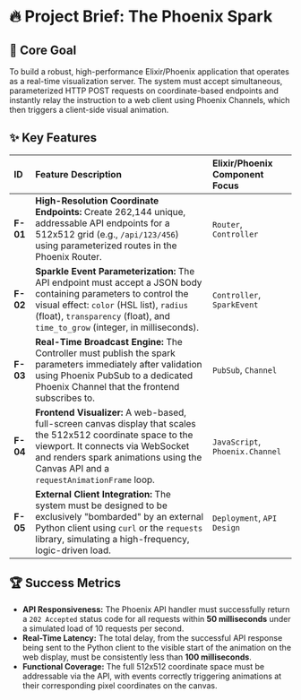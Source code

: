 # 🔥 Project Brief: The Phoenix Spark

## 🎯 Core Goal

To build a robust, high-performance Elixir/Phoenix application that operates as a real-time visualization server. The system must accept simultaneous, parameterized HTTP POST requests on coordinate-based endpoints and instantly relay the instruction to a web client using Phoenix Channels, which then triggers a client-side visual animation.

## ✨ Key Features

| ID       | Feature Description                                                                                                                                                                                                                                | Elixir/Phoenix Component Focus |
| :------- | :------------------------------------------------------------------------------------------------------------------------------------------------------------------------------------------------------------------------------------------------- | :----------------------------- |
| **F-01** | **High-Resolution Coordinate Endpoints:** Create 262,144 unique, addressable API endpoints for a 512x512 grid (e.g., `/api/123/456`) using parameterized routes in the Phoenix Router. | `Router`, `Controller`         |
| **F-02** | **Sparkle Event Parameterization:** The API endpoint must accept a JSON body containing parameters to control the visual effect: `color` (HSL list), `radius` (float), `transparency` (float), and `time_to_grow` (integer, in milliseconds). | `Controller`, `SparkEvent`     |
| **F-03** | **Real-Time Broadcast Engine:** The Controller must publish the spark parameters immediately after validation using Phoenix PubSub to a dedicated Phoenix Channel that the frontend subscribes to.                                                 | `PubSub`, `Channel`            |
| **F-04** | **Frontend Visualizer:** A web-based, full-screen canvas display that scales the 512x512 coordinate space to the viewport. It connects via WebSocket and renders spark animations using the Canvas API and a `requestAnimationFrame` loop. | `JavaScript`, `Phoenix.Channel` |
| **F-05** | **External Client Integration:** The system must be designed to be exclusively "bombarded" by an external Python client using `curl` or the `requests` library, simulating a high-frequency, logic-driven load.                                    | `Deployment`, `API Design`     |

## 🏆 Success Metrics

- **API Responsiveness:** The Phoenix API handler must successfully return a `202 Accepted` status code for all requests within **50 milliseconds** under a simulated load of 10 requests per second.
- **Real-Time Latency:** The total delay, from the successful API response being sent to the Python client to the visible start of the animation on the web display, must be consistently less than **100 milliseconds**.
- **Functional Coverage:** The full 512x512 coordinate space must be addressable via the API, with events correctly triggering animations at their corresponding pixel coordinates on the canvas.
